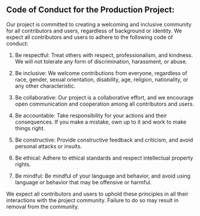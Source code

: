 Code of Conduct for the Production Project:
----------

Our project is committed to creating a welcoming and inclusive community for all contributors and users, regardless of background or identity. We expect all contributors and users to adhere to the following code of conduct:

1.  Be respectful: Treat others with respect, professionalism, and kindness. We will not tolerate any form of discrimination, harassment, or abuse.

2.  Be inclusive: We welcome contributions from everyone, regardless of race, gender, sexual orientation, disability, age, religion, nationality, or any other characteristic.

3.  Be collaborative: Our project is a collaborative effort, and we encourage open communication and cooperation among all contributors and users.

4.  Be accountable: Take responsibility for your actions and their consequences. If you make a mistake, own up to it and work to make things right.

5.  Be constructive: Provide constructive feedback and criticism, and avoid personal attacks or insults.

6.  Be ethical: Adhere to ethical standards and respect intellectual property rights.

7.  Be mindful: Be mindful of your language and behavior, and avoid using language or behavior that may be offensive or harmful.

We expect all contributors and users to uphold these principles in all their interactions with the project community. Failure to do so may result in removal from the community.
